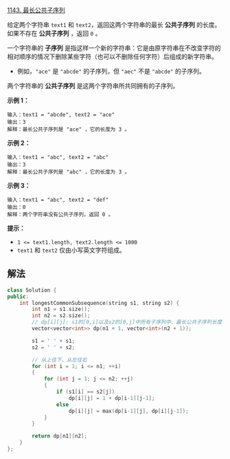 [1143. 最长公共子序列](https://leetcode.cn/problems/longest-common-subsequence/)

给定两个字符串 `text1` 和 `text2`，返回这两个字符串的最长 **公共子序列** 的长度。如果不存在 **公共子序列** ，返回 `0` 。

一个字符串的 **子序列** 是指这样一个新的字符串：它是由原字符串在不改变字符的相对顺序的情况下删除某些字符（也可以不删除任何字符）后组成的新字符串。

- 例如，`"ace"` 是 `"abcde"` 的子序列，但 `"aec"` 不是 `"abcde"` 的子序列。

两个字符串的 **公共子序列** 是这两个字符串所共同拥有的子序列。

 

**示例 1：**

```
输入：text1 = "abcde", text2 = "ace" 
输出：3  
解释：最长公共子序列是 "ace" ，它的长度为 3 。
```

**示例 2：**

```
输入：text1 = "abc", text2 = "abc"
输出：3
解释：最长公共子序列是 "abc" ，它的长度为 3 。
```

**示例 3：**

```
输入：text1 = "abc", text2 = "def"
输出：0
解释：两个字符串没有公共子序列，返回 0 。
```

 

**提示：**

- `1 <= text1.length, text2.length <= 1000`
- `text1` 和 `text2` 仅由小写英文字符组成。



## 解法

```cc
class Solution {
public:
    int longestCommonSubsequence(string s1, string s2) {
        int n1 = s1.size();
        int n2 = s2.size();
        // dp[i][j]: s1的[0,i]以及s2的[0,j]中所有子序列中，最长公共子序列长度
        vector<vector<int>> dp(n1 + 1, vector<int>(n2 + 1));

        s1 = ' ' + s1;
        s2 = ' ' + s2;

        // 从上往下，从左往右
        for (int i = 1; i <= n1; ++i)
        {
            for (int j = 1; j <= n2; ++j)
            {
                if (s1[i] == s2[j])
                    dp[i][j] = 1 + dp[i-1][j-1];
                else 
                    dp[i][j] = max(dp[i-1][j], dp[i][j-1]);
            }
        }

        return dp[n1][n2];
    }
};
```

